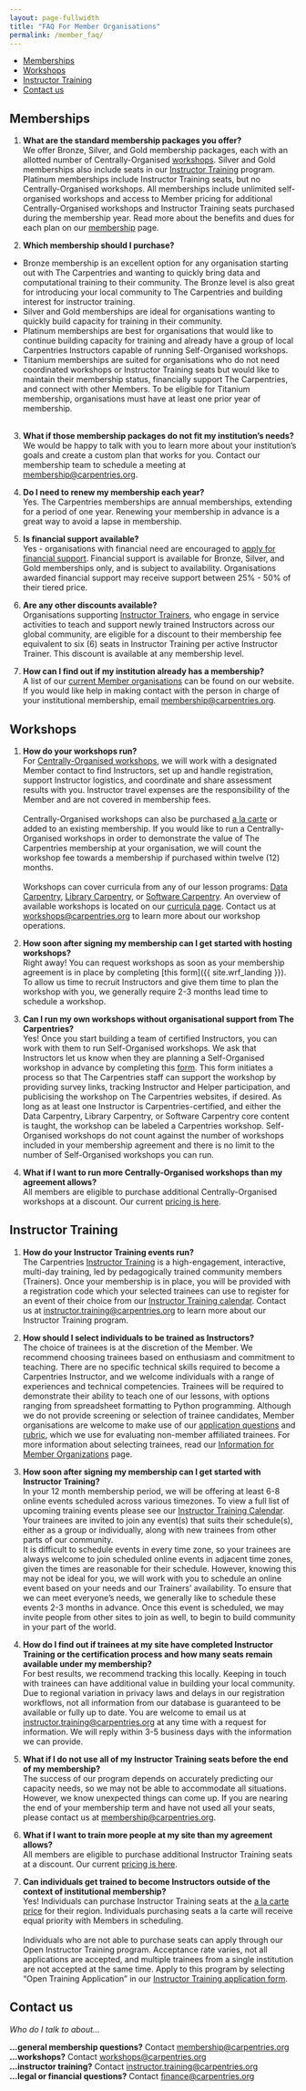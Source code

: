```yaml
---
layout: page-fullwidth
title: "FAQ For Member Organisations"
permalink: /member_faq/
---
```


- [Memberships](#memberships)
- [Workshops](#technical-workshops)
- [Instructor Training](#instructor-training-workshops)
- [Contact us](#contact-us)


## Memberships

1. **What are the standard membership packages you offer?**<br>
We offer Bronze, Silver, and Gold membership packages, each with an allotted number of Centrally-Organised [workshops](/workshops). 
Silver and Gold memberships also include seats in our [Instructor Training](https://carpentries.github.io/instructor-training/) 
program. Platinum memberships include Instructor Training seats, but no Centrally-Organised workshops. All memberships include unlimited 
self-organised workshops and access to Member pricing for additional Centrally-Organised workshops and Instructor Training seats purchased during the membership year. Read more about the benefits and dues for each plan on our [membership](/membership) page. 

2. **Which membership should I purchase?**<br>
* Bronze membership is an excellent option for any organisation starting out with The Carpentries and wanting to quickly bring data and computational training to their community. The Bronze level is also great for introducing your local community to The Carpentries and building interest for instructor training.
* Silver and Gold memberships are ideal for organisations wanting to quickly build capacity for training in their community. 
* Platinum memberships are best for organisations that would like to continue building capacity for training and already have a group of local Carpentries Instructors capable of running Self-Organised workshops. 
* Titanium memberships are suited for organisations who do not need coordinated workshops or Instructor Training seats but would 
like to maintain their membership status, financially support The Carpentries, and connect with other Members. To be eligible for 
Titanium membership, organisations must have at least one prior year of membership.<br><br>
3. **What if those membership packages do not fit my institution’s needs?**<br>
We would be happy to talk with you to learn more about your institution’s goals and create a custom plan that works for you.  Contact our membership team to schedule a meeting at [membership@carpentries.org](mailto:membership@carpentries.org).

4. **Do I need to renew my membership each year?**<br>
Yes. The Carpentries memberships are annual memberships, extending for a period of one year. Renewing your membership in advance is a great way to avoid a lapse in membership. 

5. **Is financial support available?**<br>
Yes - organisations with financial need are encouraged to 
[apply for financial support](https://carpentries.typeform.com/to/lZat2eO5). Financial support is available for Bronze, Silver, 
and Gold memberships only, and is subject to availability. Organisations awarded financial support may receive support between 
25% - 50% of their tiered price.

6. **Are any other discounts available?**<br>
Organisations supporting [Instructor Trainers](https://docs.carpentries.org/topic_folders/instructor_training/duties_agreement.html), who engage in
service activities to teach and support newly trained Instructors across our global community, are eligible for a discount to their membership fee 
equivalent to six (6) seats in Instructor Training per active Instructor Trainer. This discount is available at any membership level. 

7. **How can I find out if my institution already has a membership?**<br>
A list of our [current Member organisations](https://carpentries.org/members/) can be found on our website. If you would like 
help in making contact with the person in charge of your institutional membership, email [membership@carpentries.org](mailto:membership@carpentries.org).


## Workshops

1. **How do your workshops run?**<br>
For [Centrally-Organised workshops](/workshops/#workshop-organising), we will work with a designated Member contact to find 
Instructors, set up and handle registration, support Instructor logistics, and coordinate and share assessment results with you. 
Instructor travel expenses are the responsibility of the Member and are not covered in membership fees.<br><br>
Centrally-Organised workshops can also be purchased [a la carte](/membership/#a-la-carte-pricing) or added to an existing 
membership. If you would like to run a Centrally-Organised workshops in order to demonstrate the value of The Carpentries 
membership at your organisation, we will count the workshop fee towards a membership if purchased within twelve (12) months.<br><br>
Workshops can cover curricula from any of our lesson programs: [Data Carpentry](https://datacarpentry.org/lessons/), [Library Carpentry](https://librarycarpentry.org/lessons/), or [Software Carpentry](https://software-carpentry.org/lessons/).  An overview of available workshops is located on our [curricula page](/workshops-curricula/). Contact us at [workshops@carpentries.org](mailto:workshops@carpentries.org) to learn more about our workshop operations.

2. **How soon after signing my membership can I get started with hosting workshops?**<br>
Right away! You can request workshops as soon as your membership agreement is in place by completing [this form]({{ site.wrf_landing }}). To allow us time to recruit Instructors and give them time to plan the workshop with you, we generally require 2-3 months lead time to schedule a workshop. 

3. **Can I run my own workshops without organisational support from The Carpentries?**<br>
Yes! Once you start building a team of certified Instructors, you can work with them to run Self-Organised workshops. We ask that Instructors let us know when they are planning a Self-Organised workshop in advance by completing this [form]({{site.wrf_selforg}}). This form initiates a process so that The Carpentries staff can support the workshop by providing survey links, tracking Instructor and Helper participation, and publicising the workshop on The Carpentries websites, if desired. As long as at least one Instructor is Carpentries-certified, and either the Data Carpentry, Library Carpentry, or Software Carpentry core content is taught, the workshop can be labeled a Carpentries workshop. Self-Organised workshops do not count against the number of workshops included in your membership agreement and there is no limit to the number of Self-Organised workshops you can run. 

4. **What if I want to run more Centrally-Organised workshops than my agreement allows?**<br>
All members are eligible to purchase additional Centrally-Organised workshops at a discount. 
Our current [pricing is here](/membership/#a-la-carte-pricing/).

## Instructor Training

1. **How do your Instructor Training events run?**<br>
The Carpentries [Instructor Training](https://carpentries.github.io/instructor-training/) is a high-engagement, interactive,
multi-day training, led by pedagogically trained community members (Trainers). Once your membership is in place, you will be 
provided with a registration code which your selected trainees can use to register for an event of their choice from our 
[Instructor Training calendar](https://carpentries.github.io/instructor-training/training_calendar/). Contact us at 
[instructor.training@carpentries.org](mailto:instructor.training@carpentries.org) to learn more about our Instructor Training 
program.

2. **How should I select individuals to be trained as Instructors?**<br>
The choice of trainees is at the discretion of the Member. We recommend choosing trainees based on enthusiasm and 
commitment to teaching. There are no specific technical skills required to become a Carpentries Instructor, and we welcome 
individuals with a range of experiences and technical competencies. Trainees will be required to demonstrate their ability to
teach one of our lessons, with options ranging from spreadsheet formatting to Python programming. Although we do not provide 
screening or selection of trainee candidates, Member organisations are welcome to make use of our 
[application questions](https://amy.carpentries.org/forms/request_training/) and 
[rubric](https://github.com/carpentries/instructor-training/blob/gh-pages/files/rubric.md), which we use for evaluating 
non-member affiliated trainees. For more information about selecting trainees, read our [Information for Member Organizations](https://carpentries.github.io/instructor-training/members/) page.

3. **How soon after signing my membership can I get started with Instructor Training?**<br>
In your 12 month membership period, we will be offering at least 6-8 online events scheduled across various timezones. To view a full list of upcoming training events please see our [Instructor Training Calendar](https://carpentries.github.io/instructor-training/training_calendar/). Your trainees are invited to join any event(s) that suits their schedule(s), either as a group or individually, along with new trainees from other parts of our community.<br>
It is difficult to schedule events in every time zone, so your trainees are always welcome to join scheduled online events in adjacent time zones, given the times are reasonable for their schedule. However, knowing this may not be ideal for you, we will work with you to schedule an online event based on your needs and our Trainers’ availability. To ensure that we can meet everyone’s needs, we generally like to schedule these events 2-3 months in advance. Once this event is scheduled, we may invite people from other sites to join as well, to begin to build community in your part of the world.<br>

4. **How do I find out if trainees at my site have completed Instructor Training or the certification process and how many seats remain available under my membership?**<br>
For best results, we recommend tracking this locally. Keeping in touch with trainees can have additional value in building your 
local community. Due to regional variation in privacy laws and delays in our registration workflows, not all information from our
database is guaranteed to be available or fully up to date. You are welcome to email us at 
[instructor.training@carpentries.org](mailto:instructor.training@carpentries.org) at any time with a request for information. We
will reply within 3-5 business days with the information we can provide.

5. **What if I do not use all of my Instructor Training seats before the end of my membership?**<br>
The success of our program depends on accurately predicting our capacity needs, so we may not be able to accommodate all 
situations.  However, we know unexpected things can come up. If you are nearing the end of your membership term and have not used 
all your seats, please contact us at [membership@carpentries.org](mailto:membership@carpentries.org).

6. **What if I want to train more people at my site than my agreement allows?**<br>
All members are eligible to purchase additional Instructor Training seats at a discount. 
Our current [pricing is here](/membership/#a-la-carte-pricing).

7. **Can individuals get trained to become Instructors outside of the context of institutional membership?**<br>
Yes! Individuals can purchase Instructor Training seats at the [a la carte price](/membership/#a-la-carte-pricing)
for their region. Individuals purchasing seats a la carte will receive equal priority with Members in scheduling.<br><br>
Individuals who are not able to purchase seats can apply through our Open Instructor Training program. Acceptance rate varies, 
not all applications are accepted, and multiple trainees from a single institution are not accepted at the same time. Apply to 
this program by selecting “Open Training Application” in our [Instructor Training application form](https://amy.carpentries.org/forms/request_training/).


## Contact us
*Who do I talk to about...*

 **...general membership questions?** Contact [membership@carpentries.org](mailto:membership@carpentries.org)<br>
 **...workshops?** Contact [workshops@carpentries.org](mailto:workshops@carpentries.org)<br>
 **...instructor training?** Contact [instructor.training@carpentries.org](mailto:instructor.training@carpentries.org)<br>
 **...legal or financial questions?** Contact [finance@carpentries.org](mailto:finance@carpentries.org)<br>
